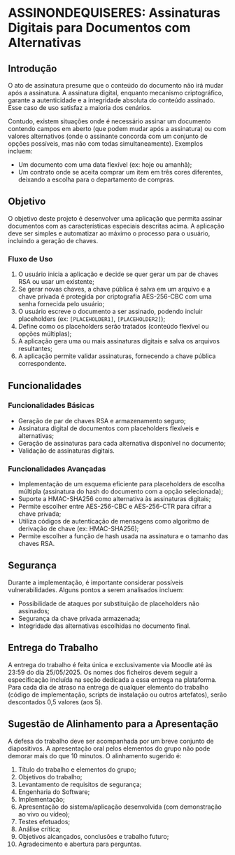 # ASSINONDEQUISERES: Assinaturas Digitais para Documentos com Alternativas

## Introdução
O ato de assinatura presume que o conteúdo do documento não irá mudar após a assinatura. A assinatura digital, enquanto mecanismo criptográfico, garante a autenticidade e a integridade absoluta do conteúdo assinado. Esse caso de uso satisfaz a maioria dos cenários. 

Contudo, existem situações onde é necessário assinar um documento contendo campos em aberto (que podem mudar após a assinatura) ou com valores alternativos (onde o assinante concorda com um conjunto de opções possíveis, mas não com todas simultaneamente). Exemplos incluem:
- Um documento com uma data flexível (ex: hoje ou amanhã);
- Um contrato onde se aceita comprar um item em três cores diferentes, deixando a escolha para o departamento de compras.

## Objetivo
O objetivo deste projeto é desenvolver uma aplicação que permita assinar documentos com as características especiais descritas acima. A aplicação deve ser simples e automatizar ao máximo o processo para o usuário, incluindo a geração de chaves.

### Fluxo de Uso
1. O usuário inicia a aplicação e decide se quer gerar um par de chaves RSA ou usar um existente;
2. Se gerar novas chaves, a chave pública é salva em um arquivo e a chave privada é protegida por criptografia AES-256-CBC com uma senha fornecida pelo usuário;
3. O usuário escreve o documento a ser assinado, podendo incluir placeholders (ex: `[PLACEHOLDER1]`, `[PLACEHOLDER2]`);
4. Define como os placeholders serão tratados (conteúdo flexível ou opções múltiplas);
5. A aplicação gera uma ou mais assinaturas digitais e salva os arquivos resultantes;
6. A aplicação permite validar assinaturas, fornecendo a chave pública correspondente.

## Funcionalidades
### Funcionalidades Básicas
- Geração de par de chaves RSA e armazenamento seguro;
- Assinatura digital de documentos com placeholders flexíveis e alternativas;
- Geração de assinaturas para cada alternativa disponível no documento;
- Validação de assinaturas digitais.

### Funcionalidades Avançadas
- Implementação de um esquema eficiente para placeholders de escolha múltipla (assinatura do hash do documento com a opção selecionada);
- Suporte a HMAC-SHA256 como alternativa às assinaturas digitais;
- Permite escolher entre AES-256-CBC e AES-256-CTR para cifrar a chave privada;
- Utiliza códigos de autenticação de mensagens como algoritmo de derivação de chave (ex: HMAC-SHA256);
- Permite escolher a função de hash usada na assinatura e o tamanho das chaves RSA.

## Segurança
Durante a implementação, é importante considerar possíveis vulnerabilidades. Alguns pontos a serem analisados incluem:
- Possibilidade de ataques por substituição de placeholders não assinados;
- Segurança da chave privada armazenada;
- Integridade das alternativas escolhidas no documento final.

## Entrega do Trabalho
A entrega do trabalho é feita única e exclusivamente via Moodle até às 23:59 do dia 25/05/2025. Os nomes dos ficheiros devem seguir a especificação incluída na seção dedicada a essa entrega na plataforma. Para cada dia de atraso na entrega de qualquer elemento do trabalho (código de implementação, scripts de instalação ou outros artefatos), serão descontados 0,5 valores (aos 5).

## Sugestão de Alinhamento para a Apresentação
A defesa do trabalho deve ser acompanhada por um breve conjunto de diapositivos. A apresentação oral pelos elementos do grupo não pode demorar mais do que 10 minutos. O alinhamento sugerido é:

1. Título do trabalho e elementos do grupo;
2. Objetivos do trabalho;
3. Levantamento de requisitos de segurança;
4. Engenharia do Software;
5. Implementação;
6. Apresentação do sistema/aplicação desenvolvida (com demonstração ao vivo ou vídeo);
7. Testes efetuados;
8. Análise crítica;
9. Objetivos alcançados, conclusões e trabalho futuro;
10. Agradecimento e abertura para perguntas.


